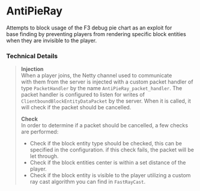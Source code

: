 # AntiPieRay
Attempts to block usage of the F3 debug pie chart as an exploit for  
base finding by preventing players from rendering specific block entities
when they are invisible to the player.

### Technical Details
> **Injection**  
> When a player joins, the Netty channel used to communicate  
> with them from the server is injected with a custom packet handler 
> of type `PacketHandler` by the name `AntiPieRay_packet_handler`. 
> The packet handler is configured 
> to listen for writes of `ClientboundBlockEntityDataPacket` by the 
> server. When it is called, it will check if the packet should be cancelled.
>  
> **Check**  
> In order to determine if a packet should be cancelled, a few checks 
> are performed:
> * Check if the block entity type should be checked, this can 
> be specified in the configuration. if this check fails, the packet
> will be let through.
> * Check if the block entities center is within a set distance of the
> player.
> * Check if the block entity is visible to the player utilizing a custom
> ray cast algorithm you can find in `FastRayCast`.
